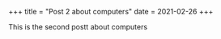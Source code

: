 +++
title = "Post 2 about computers"
date = 2021-02-26
+++

This is the second postt about computers
